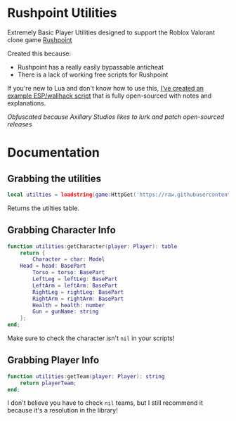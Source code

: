 # Rushpoint Utilities

Extremely Basic Player Utilities designed to support the Roblox Valorant clone game [Rushpoint](https://www.roblox.com/games/5993942214/NEW-UPDATE-Rush-Point)

Created this because:
- Rushpoint has a really easily bypassable anticheat
- There is a lack of working free scripts for Rushpoint

If you're new to Lua and don't know how to use this, [I've created an example ESP/wallhack script](https://github.com/dragonssk/rushpoint-utilities/blob/main/example.lua) that is fully open-sourced with notes and explanations.

*Obfuscated because Axillary Studios likes to lurk and patch open-sourced releases*

# Documentation

## Grabbing the utilities
```lua
local utilties = loadstring(game:HttpGet('https://raw.githubusercontent.com/dragonssk/rushpoint-utilities/main/main.lua'))('github.com/dragonssk');
```
Returns the utilties table.

## Grabbing Character Info
```lua
function utilities:getCharacter(player: Player): table
    return {
        Character = char: Model
	Head = head: BasePart
        Torso = torso: BasePart
        LeftLeg = leftLeg: BasePart
        LeftArm = leftArm: BasePart
        RightLeg = rightLeg: BasePart
        RightArm = rightArm: BasePart
        Health = health: number
        Gun = gunName: string
    };
end;
```
Make sure to check the character isn't `nil` in your scripts!
## Grabbing Player Info
```lua
function utilities:getTeam(player: Player): string
    return playerTeam;
end;
```
I don't believe you have to check `nil` teams, but I still recommend it because it's a resolution in the library!
